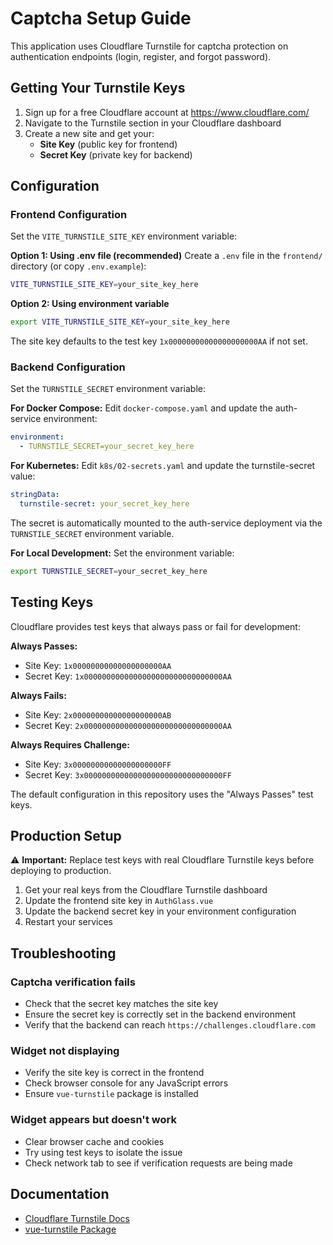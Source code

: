 # Captcha Setup Guide

This application uses Cloudflare Turnstile for captcha protection on authentication endpoints (login, register, and forgot password).

## Getting Your Turnstile Keys

1. Sign up for a free Cloudflare account at https://www.cloudflare.com/
2. Navigate to the Turnstile section in your Cloudflare dashboard
3. Create a new site and get your:
   - **Site Key** (public key for frontend)
   - **Secret Key** (private key for backend)

## Configuration

### Frontend Configuration

Set the `VITE_TURNSTILE_SITE_KEY` environment variable:

**Option 1: Using .env file (recommended)**
Create a `.env` file in the `frontend/` directory (or copy `.env.example`):
```bash
VITE_TURNSTILE_SITE_KEY=your_site_key_here
```

**Option 2: Using environment variable**
```bash
export VITE_TURNSTILE_SITE_KEY=your_site_key_here
```

The site key defaults to the test key `1x00000000000000000000AA` if not set.

### Backend Configuration

Set the `TURNSTILE_SECRET` environment variable:

**For Docker Compose:**
Edit `docker-compose.yaml` and update the auth-service environment:
```yaml
environment:
  - TURNSTILE_SECRET=your_secret_key_here
```

**For Kubernetes:**
Edit `k8s/02-secrets.yaml` and update the turnstile-secret value:
```yaml
stringData:
  turnstile-secret: your_secret_key_here
```

The secret is automatically mounted to the auth-service deployment via the `TURNSTILE_SECRET` environment variable.

**For Local Development:**
Set the environment variable:
```bash
export TURNSTILE_SECRET=your_secret_key_here
```

## Testing Keys

Cloudflare provides test keys that always pass or fail for development:

**Always Passes:**
- Site Key: `1x00000000000000000000AA`
- Secret Key: `1x0000000000000000000000000000000AA`

**Always Fails:**
- Site Key: `2x00000000000000000000AB`
- Secret Key: `2x0000000000000000000000000000000AA`

**Always Requires Challenge:**
- Site Key: `3x00000000000000000000FF`
- Secret Key: `3x0000000000000000000000000000000FF`

The default configuration in this repository uses the "Always Passes" test keys.

## Production Setup

⚠️ **Important:** Replace test keys with real Cloudflare Turnstile keys before deploying to production.

1. Get your real keys from the Cloudflare Turnstile dashboard
2. Update the frontend site key in `AuthGlass.vue`
3. Update the backend secret key in your environment configuration
4. Restart your services

## Troubleshooting

### Captcha verification fails

- Check that the secret key matches the site key
- Ensure the secret key is correctly set in the backend environment
- Verify that the backend can reach `https://challenges.cloudflare.com`

### Widget not displaying

- Verify the site key is correct in the frontend
- Check browser console for any JavaScript errors
- Ensure `vue-turnstile` package is installed

### Widget appears but doesn't work

- Clear browser cache and cookies
- Try using test keys to isolate the issue
- Check network tab to see if verification requests are being made

## Documentation

- [Cloudflare Turnstile Docs](https://developers.cloudflare.com/turnstile/)
- [vue-turnstile Package](https://www.npmjs.com/package/vue-turnstile)
